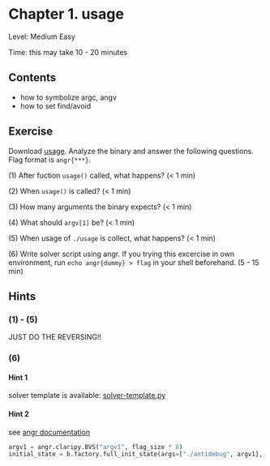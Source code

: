 Chapter 1. usage
====

Level: Medium Easy

Time: this may take 10 - 20 minutes

Contents
----
* how to symbolize argc, angv
* how to set find/avoid

Exercise
----
Download [usage](./usage). 
Analyze the binary and answer the following questions.
Flag format is `angr{***}`.

(1) After fuction `usage()` called, what happens? (< 1 min)

(2) When `usage()` is called? (< 1 min)

(3) How many arguments the binary expects? (< 1 min)

(4) What should `argv[1]` be? (< 1 min)

(5) When usage of `./usage` is collect, what happens? (< 1 min)

(6) Write solver script using angr. If you trying this excercise in own environment, run `echo angr{dummy} > flag` in your shell beforehand. (5 - 15 min)

Hints
----
### (1) - (5)
JUST DO THE REVERSING!!

### (6)
#### Hint 1
solver template is available: [solver-template.py](solver-template.py)

#### Hint 2
see [angr documentation](https://github.com/angr/angr-doc/blob/master/CHEATSHEET.md#constraint-solver-claripy)

```python
argv1 = angr.claripy.BVS("argv1", flag_size * 8)
initial_state = b.factory.full_init_state(args=["./antidebug", argv1], add_options=simuvex.o.unicorn, remove_options={simuvex.o.LAZY_SOLVES})
```